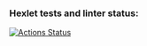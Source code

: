 ### Hexlet tests and linter status:

[![Actions Status](https://github.com/Zakir0000/layout-designer-project-58/workflows/hexlet-check/badge.svg)](https://github.com/Zakir0000/layout-designer-project-58/actions)
